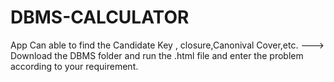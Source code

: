 # DBMS-CALCULATOR
App Can able to find the Candidate Key , closure,Canonival Cover,etc.
---> Download the DBMS folder and run the .html file and enter the problem according to your requirement.
